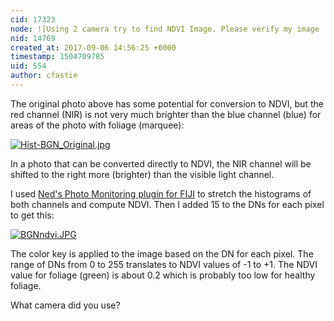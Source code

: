 ```yaml
---
cid: 17323
node: ![Using 2 camera try to find NDVI Image. Please verify my image .](../notes/Kalarav/08-19-2017/using-2-camera-try-to-find-ndvi-image-please-verify-my-image)
nid: 14769
created_at: 2017-09-06 14:56:25 +0000
timestamp: 1504709785
uid: 554
author: cfastie
---
```


The original photo above has some potential for conversion to NDVI, but the red channel (NIR) is not very much brighter than the blue channel (blue) for areas of the photo with foliage (marquee):

[![Hist-BGN_Original.jpg](https://publiclab.org/system/images/photos/000/021/569/medium/Hist-BGN_Original.jpg)](https://publiclab.org/system/images/photos/000/021/569/original/Hist-BGN_Original.jpg)

In a photo that can be converted directly to NDVI, the NIR channel will be shifted to the right more (brighter) than the visible light channel.

I used [Ned's Photo Monitoring plugin for FIJI](https://publiclab.org/profile/nedhorning) to stretch the histograms of both channels and compute NDVI. Then I added 15 to the DNs for each pixel to get this:


[![BGNndvi.JPG](https://publiclab.org/system/images/photos/000/021/570/medium/BGNndvi.JPG)](https://publiclab.org/system/images/photos/000/021/570/original/BGNndvi.JPG)

The color key is applied to the image based on the DN for each pixel. The range of DNs from 0 to 255 translates to NDVI values of -1 to +1. The NDVI value for foliage (green) is about 0.2 which is probably too low for healthy foliage. 

What camera did you use?
